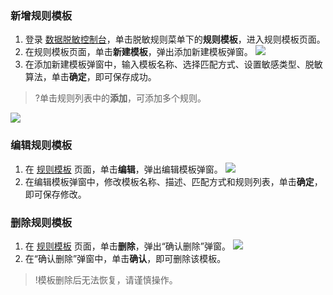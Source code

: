 ### 新增规则模板
1. 登录 [数据脱敏控制台](https://console.cloud.tencent.com/dmask/rules-templates)，单击脱敏规则菜单下的**规则模板**，进入规则模板页面。
2. 在规则模板页面，单击**新建模板**，弹出添加新建模板弹窗。
![](https://main.qcloudimg.com/raw/d5ce46ac83b53ab3110a8e502be7e900.png)
3. 在添加新建模板弹窗中，输入模板名称、选择匹配方式、设置敏感类型、脱敏算法，单击**确定**，即可保存成功。
>?单击规则列表中的**添加**，可添加多个规则。
>
![](https://main.qcloudimg.com/raw/eebfb4bbbaf58302075ca42975f8a229.png)


### 编辑规则模板
1. 在 [规则模板](https://console.cloud.tencent.com/dmask/rules-templates) 页面，单击**编辑**，弹出编辑模板弹窗。
![](https://main.qcloudimg.com/raw/496d6b6cede73c6b34fffa8aba72f98a.png)
2. 在编辑模板弹窗中，修改模板名称、描述、匹配方式和规则列表，单击**确定**，即可保存修改。

### 删除规则模板
1. 在 [规则模板](https://console.cloud.tencent.com/dmask/rules-templates) 页面，单击**删除**，弹出“确认删除”弹窗。
![](https://main.qcloudimg.com/raw/c8c4c8066654bb49cb15834263dbd41c.png)
2. 在“确认删除”弹窗中，单击**确认**，即可删除该模板。
>!模板删除后无法恢复，请谨慎操作。
